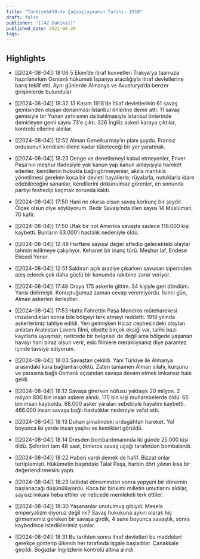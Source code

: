 ```yaml
---
title: "Türkiye&#39;de Çağdaşlaşmanın Tarihi: 1918"
draft: false
publisher: "[[42 Dakika]]"
published_date: 2021-06-28
tags:
---
```



## Highlights
* [[2024-08-04]] 18:06  5 Ekim’de itiraf kuvvetleri Trakya’ya taarruza hazırlanırken Osmanlı hükümeti İspanya aracılığıyla itiraf devletlerine barış teklif etti. Aynı günlerde Almanya ve Avusturya’da benzer girişimlerde bulundular.

* [[2024-08-04]] 18:32  13 Kasım 1918’de İtilaf devletlerinin 61 savaş gemisinden oluşan donanması İstanbul önlerine demir attı. 11 savaş gemisiyle bir Yunan zırhlısının da katılmasıyla İstanbul önlerinde demirleyen gemi sayısı 73’e çıktı. 326 İngiliz askeri karaya çıktılar, kontrolü ellerine aldılar.

* [[2024-08-04]] 12:52  Alman Genelkurmay’ın planı şuydu. Fransız ordusunun kendisini ölene kadar tüketeceği bir yer yaratmak.

* [[2024-08-04]] 18:23  Denge ve denetlemeyi kabul etmeyenler, Enver Paşa’nın meşhur ifadesiyle yok kanun yap kanun anlayışıyla hareket edenler, kendilerini hukukla bağlı görmeyenler, akılla mantıkla yönetilmesi gereken koca bir devleti hayallerle, rüyalarla, nutuklarla idare edebileceğini sananlar, kendilerini dokunulmaz görenler, en sonunda partiyi feshedip kaçmak zorunda kaldı.

* [[2024-08-04]] 17:50  Hani ne olursa olsun savaş korkunç bir şeydir. Ölçek olsun diye söylüyorum. Bedir Savaşı’nda ölen sayısı 14 Müslüman, 70 kafir.

* [[2024-08-04]] 17:50  Ufak bir not Amerika savaşta sadece 116.000 kişi kaybetti. Bunların 63.000’i hastalık nedeniyle öldü.

* [[2024-08-04]] 12:48  Harflere sayısal değer atfedip gelecekteki olaylar tahmin edilmeye çalışılıyor. Kehanet bir inanç türü. Meşhur laf, Endese Ebcedi Yener.

* [[2024-08-04]] 12:51  Saldıran açık araziye çıkarken savunan siperinden ateş ederek çok daha güçlü bir konumda rakibine zarar veriyor.

* [[2024-08-04]] 17:48  Oraya 175 askerle gittim. 34 kişiyle geri döndüm. Yarısı delirmişti. Konuştuğumuz zaman cevap veremiyordu. İkinci gün, Alman askerleri ilerlediler.

* [[2024-08-04]] 17:53  Hatta Fahrettin Paşa Mondros müteharekesi imzalandıktan sonra bile bölgeyi terk etmeyi reddetti. 1919 yılında askerlerimiz tahliye edildi. Yeri gelmişken Hicaz cephesindeki olayları anlatan Arabistan Lovers filmi, elbette birçok eksiği var, tarihi bazı kayıtlarla uyuşmaz, neticede bir belgesel de değil ama bölgede yaşanan havayı hani biraz olsun verir, eski filmlere meraklıysanız diye parantez içinde tavsiye ediyorum.

* [[2024-08-04]] 18:03  Savaştan çekildi. Yani Türkiye ile Almanya arasındaki kara bağlantısı çöktü. Zaten tamamen Alman silahı, kurşunu ve parasına bağlı Osmanlı açısından savaşa devam etmek imkansız hale geldi.

* [[2024-08-04]] 18:12  Savaşa girerken nüfusu yaklaşık 20 milyon. 2 milyon 800 bin insan askere alındı. 175 bin kişi muharebelerde öldü. 65 bin insan kayboldu. 68.000 asker yaraları sebebiyle hayatını kaybetti. 466.000 insan savaşa bağlı hastalıklar nedeniyle vefat etti.

* [[2024-08-04]] 18:13  Duhan şimalindeki ordugâhtan hareket. Yol boyunca iki yerde insan yaşlısı ve kemikleri görüldü.

* [[2024-08-04]] 18:14  Dresden bombardımanında iki günde 25.000 kişi öldü. Şehirleri tam 48 saat, binlerce savaş uçağı tarafından bombalandı.

* [[2024-08-04]] 18:22  Haberi vardı demek de hafif. Bizzat onlar tertiplemişti. Hükümetin başındaki Talat Paşa, harbin dört yılının kısa bir değerlendirmesini yaptı.

* [[2024-08-04]] 18:23  İstibdat döneminden sonra yepyeni bir dönemin başlanacağı düşünülüyordu. Koca bir birikimi milletin umutlarını aldılar, sayısız imkanı heba ettiler ve neticede memleketi terk ettiler.

* [[2024-08-04]] 18:30  Yaşananlar unutulmuş gibiydi. Mesela emperyalizm diyoruz değil mi? Savaş hukukuna aykırı olarak hiç girmememiz gereken bir savaşa girdik, 4 sene boyunca savaştık, sonra kaybedince istediklerimiz şunlar.

* [[2024-08-04]] 18:31  Bu tarihten sonra itiraf devletleri bu maddeleri gerekçe gösterip ülkenin her tarafında işgale başladılar. Çanakkale geçildi. Boğazlar İngilizlerin kontrolü altına alındı.

